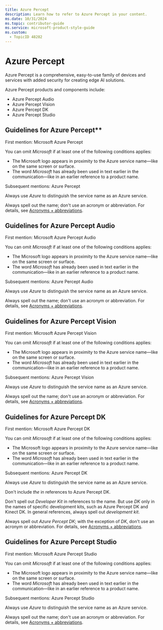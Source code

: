 ```yaml
---
title: Azure Percept
description: Learn how to refer to Azure Percept in your content.
ms.date: 10/31/2024
ms.topic: contributor-guide
ms.service: microsoft-product-style-guide
ms.custom:
  - TopicID 48282
---
```



# Azure Percept

Azure Percept is a comprehensive, easy-to-use family of devices and services with added security for creating edge AI solutions.

Azure Percept products and components include:

- Azure Percept Audio
- Azure Percept Vision
- Azure Percept DK
- Azure Percept Studio

## Guidelines for Azure Percept**

First mention: Microsoft Azure Percept

You can omit *Microsoft* if at least one of the following conditions applies:

- The Microsoft logo appears in proximity to the Azure service name—like on the same screen or surface.
- The word *Microsoft* has already been used in text earlier in the communication—like in an earlier reference to a product name.

Subsequent mentions: Azure Percept

Always use *Azure* to distinguish the service name as an Azure service.

Always spell out the name; don't use an acronym or abbreviation. For details, see [Acronyms + abbreviations](~\acronyms-and-abbreviations.md).

## Guidelines for Azure Percept Audio

First mention: Microsoft Azure Percept Audio

You can omit *Microsoft* if at least one of the following conditions applies:

- The Microsoft logo appears in proximity to the Azure service name—like on the same screen or surface.
- The word *Microsoft* has already been used in text earlier in the communication—like in an earlier reference to a product name.

Subsequent mentions: Azure Percept Audio

Always use *Azure* to distinguish the service name as an Azure service.

Always spell out the name; don't use an acronym or abbreviation. For details, see [Acronyms + abbreviations](~\acronyms-and-abbreviations.md).

## Guidelines for Azure Percept Vision

First mention: Microsoft Azure Percept Vision

You can omit *Microsoft* if at least one of the following conditions applies:

- The Microsoft logo appears in proximity to the Azure service name—like on the same screen or surface.
- The word *Microsoft* has already been used in text earlier in the communication—like in an earlier reference to a product name.

Subsequent mentions: Azure Percept Vision

Always use *Azure* to distinguish the service name as an Azure service.

Always spell out the name; don't use an acronym or abbreviation. For details, see [Acronyms + abbreviations](~\acronyms-and-abbreviations.md).

## Guidelines for Azure Percept DK

First mention: Microsoft Azure Percept DK

You can omit *Microsoft* if at least one of the following conditions applies:

- The Microsoft logo appears in proximity to the Azure service name—like on the same screen or surface.
- The word *Microsoft* has already been used in text earlier in the communication—like in an earlier reference to a product name.

Subsequent mentions: Azure Percept DK

Always use *Azure* to distinguish the service name as an Azure service.

Don't include *the* in references to Azure Percept DK.

Don't spell out *Developer Kit* in references to the name. But use *DK* only in the names of specific development kits, such as Azure Percept DK and Kinect DK. In general references, always spell out *development kit*.

Always spell out *Azure Percept DK*; with the exception of *DK*, don't use an acronym or abbreviation. For details, see [Acronyms + abbreviations](~\acronyms-and-abbreviations.md).

## Guidelines for Azure Percept Studio

First mention: Microsoft Azure Percept Studio

You can omit *Microsoft* if at least one of the following conditions applies:

- The Microsoft logo appears in proximity to the Azure service name—like on the same screen or surface.
- The word *Microsoft* has already been used in text earlier in the communication—like in an earlier reference to a product name.

Subsequent mentions: Azure Percept Studio

Always use *Azure* to distinguish the service name as an Azure service.

Always spell out the name; don't use an acronym or abbreviation. For details, see [Acronyms + abbreviations](~\acronyms-and-abbreviations.md).

